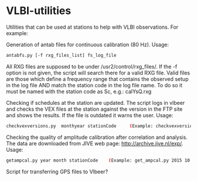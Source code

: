# VLBI-utilities
Utilities that can be used at stations to help with VLBI observations. For example:


Generation of antab files for continuous calibration (80 Hz). Usage:

```bash
antabfs.py [-f rxg_files_list] fs_log_file
```
All RXG files are supposed to be under /usr2/control/rxg_files/. If the -f option is not given, the script
will search there for a valid RXG file. Valid files are those which define a frequency range that contains 
the observed setup in the log file AND match the station code in the log file name. To do so it must be
named with the station code as Sc, e.g.:
calYsQ.rxg


Checking if schedules at the station are updated. The script logs in vlbeer and checks the VEX files at the station against the version in the FTP site and shows the results. If the file is outdated it warns the user. Usage:

```bash
checkvexversions.py  monthyear stationCode     (Example: checkvexversions.py oct15 Ys)
```

Checking the quality of amplitude calibration after correlation and analysis. The data are downloaded from JIVE web page: http://archive.jive.nl/exp/. Usage:

```bash
getampcal.py year month stationCode    (Example: get_ampcal.py 2015 10 YS)
```

Script for transferring GPS files to Vlbeer?
